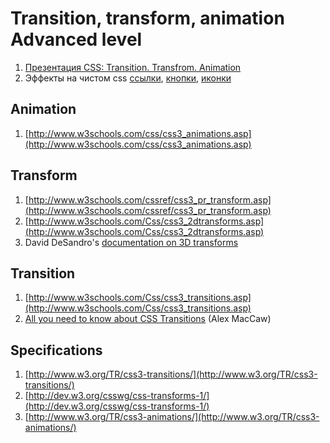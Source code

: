 # Transition, transform, animation Advanced level

1. [Презентация CSS: Transition. Transfrom. Animation](https://events.yandex.ru/lib/talks/565/)
2. Эффекты на чистом css [ссылки](http://tympanus.net/Development/CreativeLinkEffects/), [кнопки](http://tympanus.net/Development/CreativeButtons/), [иконки](http://tympanus.net/Development/IconHoverEffects/)
## Animation
1. [http://www.w3schools.com/css/css3_animations.asp](http://www.w3schools.com/css/css3_animations.asp)

## Transform
1. [http://www.w3schools.com/cssref/css3_pr_transform.asp](http://www.w3schools.com/cssref/css3_pr_transform.asp)
2. [http://www.w3schools.com/Css/css3_2dtransforms.asp](http://www.w3schools.com/Css/css3_2dtransforms.asp)
3. David DeSandro's [documentation on 3D transforms](http://desandro.github.com/3dtransforms/)

## Transition
1. [http://www.w3schools.com/Css/css3_transitions.asp](http://www.w3schools.com/Css/css3_transitions.asp)
2. [All you need to know about CSS Transitions](http://blog.alexmaccaw.com/css-transitions) (Alex MacCaw)


## Specifications

1. [http://www.w3.org/TR/css3-transitions/](http://www.w3.org/TR/css3-transitions/)
2. [http://dev.w3.org/csswg/css-transforms-1/](http://dev.w3.org/csswg/css-transforms-1/)
3. [http://www.w3.org/TR/css3-animations/](http://www.w3.org/TR/css3-animations/)


